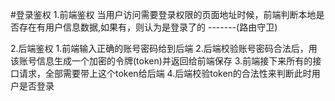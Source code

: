 #登录鉴权
1.前端鉴权
当用户访问需要登录权限的页面地址时候，前端判断本地是否存在有用户信息数据,如果有，则认为是登录了的
-------(路由守卫)

2.后端鉴权
1.前端输入正确的账号密码给到后端
2.后端校验账号密码合法后，用该账号信息生成一个加密的令牌(token)并返回给前端保存
3.前端接下来所有的接口请求，全部需要带上这个token给后端
4.后端校验token的合法性来判断此时用户是否登录
